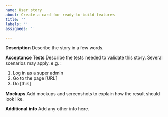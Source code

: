 ```yaml
---
name: User story
about: Create a card for ready-to-build features
title: ''
labels: ''
assignees: ''

---
```


**Description**
Describe the story in a few words.

**Acceptance Tests**
Describe the tests needed to validate this story. Several scenarios may apply.
e.g. :
1. Log in as a super admin
2. Go to the page [URL]
3. Do [this]

**Mockups**
Add mockups and screenshots to explain how the result should look like.

**Additional info**
Add any other info here.
